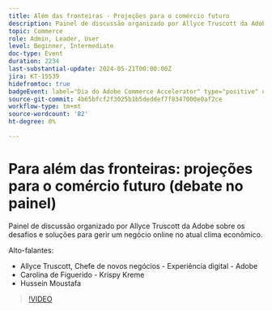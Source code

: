 ```yaml
---
title: Além das fronteiras - Projeções para o comércio futuro
description: Painel de discussão organizado por Allyce Truscott da Adobe sobre os desafios e soluções para gerir um negócio online no atual clima econômico.
topic: Commerce
role: Admin, Leader, User
level: Beginner, Intermediate
doc-type: Event
duration: 2234
last-substantial-update: 2024-05-21T00:00:00Z
jira: KT-15539
hidefromtoc: true
badgeEvent: label="Dia do Adobe Commerce Accelerator" type="positive" url="https://experienceleague.adobe.com/en/docs/events/apac-commerce-recordings/2024/accelerator-day/overview.html"
source-git-commit: 4b65bfcf2f3025b1b5deddef7f8347000e0af2ce
workflow-type: tm+mt
source-wordcount: '82'
ht-degree: 0%

---
```



# Para além das fronteiras: projeções para o comércio futuro (debate no painel)

Painel de discussão organizado por Allyce Truscott da Adobe sobre os desafios e soluções para gerir um negócio online no atual clima econômico.

Alto-falantes:

+ Allyce Truscott, Chefe de novos negócios - Experiência digital - Adobe
+ Carolina de Figuerido - Krispy Kreme
+ Hussein Moustafa

>[!VIDEO](https://video.tv.adobe.com/v/3429265/?learn=on)
